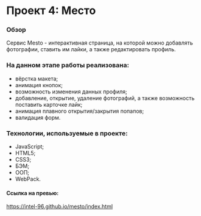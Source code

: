 # Проект 4: Место #

### Обзор ###
Сервис Mesto - интерактивная страница, на которой можно добавлять фотографии, ставить им лайки, а также редактировать профиль.

### На данном этапе работы реализована: ###
* вёрстка макета;
* анимация кнопок;
* возможность изменения данных профиля;
* добавление, открытие, удаление фотографий, а также возможность поставить карточке лайк;
* анимация плавного открытия/закрытия попапов;
* валидация форм.

### Технологии, используемые в проекте: ###
* JavaScript;
* HTML5;
* CSS3;
* БЭМ;
* ООП;
* WebPack.

#### Ссылка на превью:
https://intel-96.github.io/mesto/index.html
